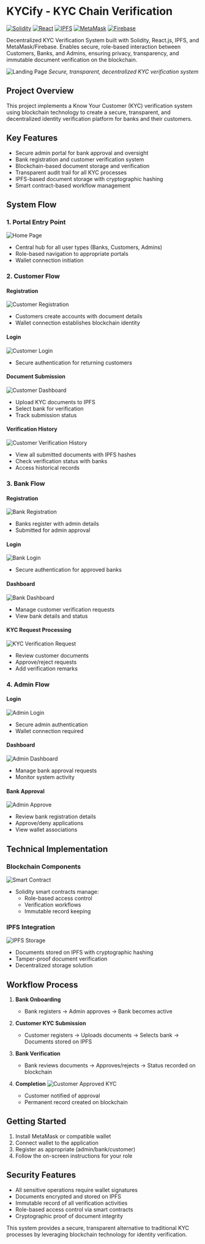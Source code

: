 # KYCify - KYC Chain Verification
[![Solidity](https://img.shields.io/badge/Solidity-363636?style=for-the-badge&logo=solidity&logoColor=white)](https://docs.soliditylang.org/)
[![React](https://img.shields.io/badge/React-20232A?style=for-the-badge&logo=react&logoColor=61DAFB)](https://reactjs.org/)
[![IPFS](https://img.shields.io/badge/IPFS-000000?style=for-the-badge&logo=ipfs&logoColor=white)](https://ipfs.io/)
[![MetaMask](https://img.shields.io/badge/MetaMask-F6851B?style=for-the-badge&logo=metamask&logoColor=white)](https://metamask.io/)
[![Firebase](https://img.shields.io/badge/Firebase-FFA611?style=for-the-badge&logo=firebase&logoColor=white)](https://firebase.google.com/)

Decentralized KYC Verification System built with Solidity, React.js, IPFS, and MetaMask/Firebase. Enables secure, role-based interaction between Customers, Banks, and Admins, ensuring privacy, transparency, and immutable document verification on the blockchain.


![Landing Page](screenshots/landing_page.png)
*Secure, transparent, decentralized KYC verification system*

## Project Overview
This project implements a Know Your Customer (KYC) verification system using blockchain technology to create a secure, transparent, and decentralized identity verification platform for banks and their customers.

## Key Features
- Secure admin portal for bank approval and oversight
- Bank registration and customer verification system
- Blockchain-based document storage and verification
- Transparent audit trail for all KYC processes
- IPFS-based document storage with cryptographic hashing
- Smart contract-based workflow management

## System Flow

### 1. Portal Entry Point
![Home Page](screenshots/home_page.png)
- Central hub for all user types (Banks, Customers, Admins)
- Role-based navigation to appropriate portals
- Wallet connection initiation

### 2. Customer Flow
#### Registration
![Customer Registration](screenshots/customer_registration.png)
- Customers create accounts with document details
- Wallet connection establishes blockchain identity

#### Login
![Customer Login](screenshots/customer_login.png)
- Secure authentication for returning customers

#### Document Submission
![Customer Dashboard](screenshots/customer_dashboard.png)
- Upload KYC documents to IPFS
- Select bank for verification
- Track submission status

#### Verification History
![Customer Verification History](screenshots/customer_verification_history.png)
- View all submitted documents with IPFS hashes
- Check verification status with banks
- Access historical records

### 3. Bank Flow
#### Registration
![Bank Registration](screenshots/bank_registration.png)
- Banks register with admin details
- Submitted for admin approval

#### Login
![Bank Login](screenshots/bank_login.png)
- Secure authentication for approved banks

#### Dashboard
![Bank Dashboard](screenshots/bank_dashboard.png)
- Manage customer verification requests
- View bank details and status

#### KYC Request Processing
![KYC Verification Request](screenshots/kyc_verification_request.png)
- Review customer documents
- Approve/reject requests
- Add verification remarks

### 4. Admin Flow
#### Login
![Admin Login](screenshots/admin_login.png)
- Secure admin authentication
- Wallet connection required

#### Dashboard
![Admin Dashboard](screenshots/admin_dashboard.png)
- Manage bank approval requests
- Monitor system activity

#### Bank Approval
![Admin Approve](screenshots/admin_approve.png)
- Review bank registration details
- Approve/deny applications
- View wallet associations

## Technical Implementation

### Blockchain Components
![Smart Contract](screenshots/smart_contract.png)
- Solidity smart contracts manage:
  - Role-based access control
  - Verification workflows
  - Immutable record keeping

### IPFS Integration
![IPFS Storage](screenshots/ipfs_1.png)
- Documents stored on IPFS with cryptographic hashing
- Tamper-proof document verification
- Decentralized storage solution

## Workflow Process

1. **Bank Onboarding**
   - Bank registers → Admin approves → Bank becomes active

2. **Customer KYC Submission**
   - Customer registers → Uploads documents → Selects bank → Documents stored on IPFS

3. **Bank Verification**
   - Bank reviews documents → Approves/rejects → Status recorded on blockchain

4. **Completion**
   ![Customer Approved KYC](screenshots/customer_approved_kyc.png)
   - Customer notified of approval
   - Permanent record created on blockchain

## Getting Started
1. Install MetaMask or compatible wallet
2. Connect wallet to the application
3. Register as appropriate (admin/bank/customer)
4. Follow the on-screen instructions for your role

## Security Features
- All sensitive operations require wallet signatures
- Documents encrypted and stored on IPFS
- Immutable record of all verification activities
- Role-based access control via smart contracts
- Cryptographic proof of document integrity

This system provides a secure, transparent alternative to traditional KYC processes by leveraging blockchain technology for identity verification.
